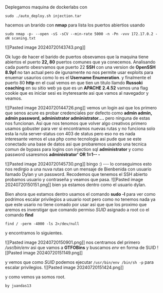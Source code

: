 Deplegamos maquina de dockerlabs con

`sudo ./auto_deploy.sh injection.tar`

hacemos un brarido con **nmap** para lista los puertos abiertios usando 

`sudo nmap -p- --open -sS -sCV --min-rate 5000 -n -Pn -vvv 172.17.0.2 -oN scaning.txt`

![[Pasted image 20240720143743.png]]

Ok lugo de hacer el barido de puertos obsevamos que la maquina tiene abiertos el puerto **22, 80** puertos comunes que ya conecemos. Analisando cada puerto obesrvamos que puerto 22 **SSH** con una version de **OpenSSH  8.9p1** no tan actual pero de igunamente no nos permite usar exploits para enuemar usaurios como lo es el  **Username Enumeration**. y finalmente  el puerto 80 **http** en el cual vemos en que tien un titulo llamdo  **Russoki coaching**  en su sitio web ya que es un **APACHE  2.4.52** vamos una flag cookie que es iniciar sesi es inyteresante asi que vamos al navegador y veamos.

![[Pasted image 20240720144726.png]]
vemos un login asi que los primero que senos acure es probar credenciales por defecto como **admin admin, admin password, administrator administrator....** pero ninguna de estas nos funcionan. Asi que nos tenomos que volver algo creativos primero usamos gobuster para ver si encontramos nuevas rutas y no funciona solo esta la ruta server-status con 403 de status pero eso no es nada interesante vemos el usa php como tecnologia asi pude que se este conectado una base de datos asi que probaremos usando una tecnica comun de bypass para logins con injection sql **administrator** y como password usaresmos **administrator' OR 1=1-- -**

![[Pasted image 20240720145730.png]]
bingo :) --- lo conseguimos esto nos redirgio a una nuva rutas con un mensaje de Bienbenida con usuario llamado Dylan y un password. Recodemos que tenemos el SSH abierto probamos usuario y  contraseña y veamos que pasa.
![[Pasted image 20240720150151.png]]
bien ya estamos dentro como el usuario dylan.

Bien ahora que estamos dentro usamos el comando **sudo -l**  para ver como podrimos escalar privilegios a usuario root pero como no tenemos nada ya que este usario no tiene comado por usar asi que que los proximo que aremos es inverstigar que comando permiso *SUID* asignado a root co el comando **find** 

`find / -perm -4000 -ls 2>/dev/null`  

y encontramos lo siguientes.

![[Pasted image 20240720150901.png]]
nos centramos del primero */usr/bin/env* asi que vamos a **GTFOBins** y buscamos *env* en forma de SUID
![[Pasted image 20240720151149.png]]

 y vemos que como *SUID*  podemos ejecutar `/usr/bin/env /bin/sh -p` para escalar privilegios.
 ![[Pasted image 20240720151424.png]]

  y como vemos ya somos root.
  

`by juandas13` 